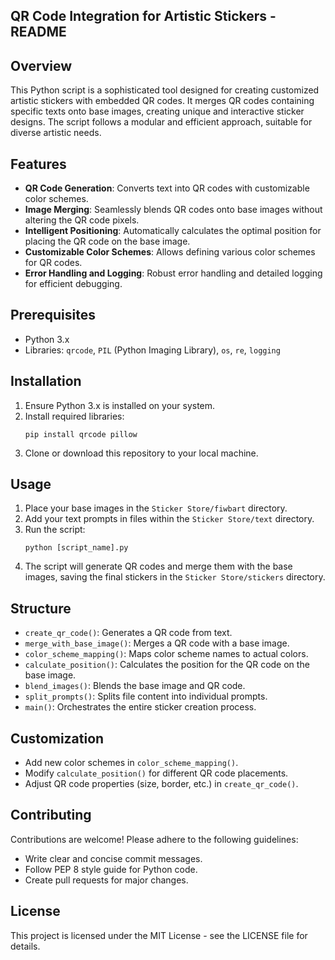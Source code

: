 ## QR Code Integration for Artistic Stickers - README

## Overview

This Python script is a sophisticated tool designed for creating customized artistic stickers with embedded QR codes. It merges QR codes containing specific texts onto base images, creating unique and interactive sticker designs. The script follows a modular and efficient approach, suitable for diverse artistic needs.

## Features

- **QR Code Generation**: Converts text into QR codes with customizable color schemes.
- **Image Merging**: Seamlessly blends QR codes onto base images without altering the QR code pixels.
- **Intelligent Positioning**: Automatically calculates the optimal position for placing the QR code on the base image.
- **Customizable Color Schemes**: Allows defining various color schemes for QR codes.
- **Error Handling and Logging**: Robust error handling and detailed logging for efficient debugging.

## Prerequisites

- Python 3.x
- Libraries: `qrcode`, `PIL` (Python Imaging Library), `os`, `re`, `logging`

## Installation

1. Ensure Python 3.x is installed on your system.
2. Install required libraries:
   ```
   pip install qrcode pillow
   ```
3. Clone or download this repository to your local machine.

## Usage

1. Place your base images in the `Sticker Store/fiwbart` directory.
2. Add your text prompts in files within the `Sticker Store/text` directory.
3. Run the script:
   ```
   python [script_name].py
   ```
4. The script will generate QR codes and merge them with the base images, saving the final stickers in the `Sticker Store/stickers` directory.

## Structure

- `create_qr_code()`: Generates a QR code from text.
- `merge_with_base_image()`: Merges a QR code with a base image.
- `color_scheme_mapping()`: Maps color scheme names to actual colors.
- `calculate_position()`: Calculates the position for the QR code on the base image.
- `blend_images()`: Blends the base image and QR code.
- `split_prompts()`: Splits file content into individual prompts.
- `main()`: Orchestrates the entire sticker creation process.

## Customization

- Add new color schemes in `color_scheme_mapping()`.
- Modify `calculate_position()` for different QR code placements.
- Adjust QR code properties (size, border, etc.) in `create_qr_code()`.

## Contributing

Contributions are welcome! Please adhere to the following guidelines:
- Write clear and concise commit messages.
- Follow PEP 8 style guide for Python code.
- Create pull requests for major changes.

## License

This project is licensed under the MIT License - see the LICENSE file for details.
